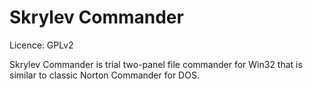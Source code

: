 Skrylev Commander
===
Licence: GPLv2

Skrylev Commander is trial two-panel file commander for Win32 that is similar to classic Norton Commander for DOS.

